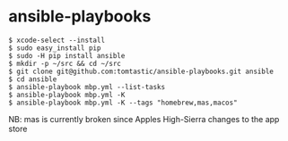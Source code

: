 # ansible-playbooks

```
$ xcode-select --install
$ sudo easy_install pip
$ sudo -H pip install ansible
$ mkdir -p ~/src && cd ~/src
$ git clone git@github.com:tomtastic/ansible-playbooks.git ansible
$ cd ansible
$ ansible-playbook mbp.yml --list-tasks
$ ansible-playbook mbp.yml -K
$ ansible-playbook mbp.yml -K --tags "homebrew,mas,macos"
```

NB: mas is currently broken since Apples High-Sierra changes to the app store
